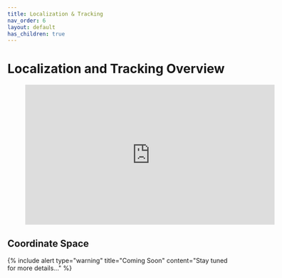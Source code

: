 ```yaml
---
title: Localization & Tracking
nav_order: 6
layout: default
has_children: true
---
```


# Localization and Tracking Overview

<figure class="video_container">
  <iframe width="560" height="315" src="https://www.youtube.com/embed/7BaafBt80Bc" frameborder="0" allow="accelerometer; autoplay; clipboard-write; encrypted-media; gyroscope; picture-in-picture" allowfullscreen></iframe>
</figure>

## Coordinate Space

{% include alert type="warning" title="Coming Soon" content="Stay tuned for more details..." %}

